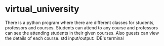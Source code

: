 # virtual_university
There is a python program where there are different classes for students, professors and courses. Students can attend to any course and professors can see the attending students in their given courses. Also guests can view the details of each course.
std input/output: IDE's terminal
